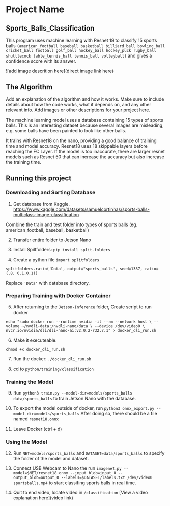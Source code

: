 # Project Name
## Sports_Balls_Classification
This program uses machine learning with Resnet 18 to classify 15 sports balls `(american_football baseball basketball billiard_ball bowling_ball cricket_ball football golf_ball hockey_ball hockey_puck rugby_ball shuttlecock table_tennis_ball tennis_ball volleyball)` and gives a confidence score with its answer.

![add image descrition here](direct image link here)

## The Algorithm

Add an explanation of the algorithm and how it works. Make sure to include details about how the code works, what it depends on, and any other relevant info. Add images or other descriptions for your project here. 

The machine learning model uses a database containing 15 types of sports balls. This is an interesting dataset because several images are misleading, e.g. some balls have been painted to look like other balls.

It trains with Resnet18 on the nano, providing a good balance of training time and model accuracy. Resnet18 uses 18 skippable layers before reaching the FC Layer. If the model is too inaccurate, there are larger resnet models such as Resnet 50 that can increase the accuracy but also increase the training time.

## Running this project

### Downloading and Sorting Database
1. Get database from Kaggle.
https://www.kaggle.com/datasets/samuelcortinhas/sports-balls-multiclass-image-classification

Combine the train and test folder into types of sports balls
(eg. american_football, baseball, basketball)

2. Transfer entire folder to Jetson Nano

3. Install Spiltfolders: `pip install split-folders`

4. Create a python file 
`import splitfolders`

`splitfolders.ratio('Data', output="sports_balls", seed=1337, ratio=(.8, 0.1,0.1))`

Replace `'Data'` with database directory.

### Preparing Training with Docker Container

5. After returning to the `Jetson-Inference` folder,
Create script to run docker

`echo "sudo docker run --runtime nvidia -it --rm --network host \
    --volume ~/nvdli-data:/nvdli-nano/data \
    --device /dev/video0 \
    nvcr.io/nvidia/dli/dli-nano-ai:v2.0.2-r32.7.1" > docker_dli_run.sh`

6. Make it executeable.

`chmod +x docker_dli_run.sh`

7. Run the docker: `./docker_dli_run.sh`

8. cd to `python/training/classification`

### Training the Model

9. Run `python3 train.py --model-dir=models/sports_balls data/sports_balls` to train Jetson Nano with the database. 

10. To export the model outside of docker, run `python3 onnx_export.py --model-dir=models/sports_balls` After doing so, there should be a file named `resnet18.onnx`

11. Leave Docker (ctrl + d)

### Using the Model

12. Run `NET=models/sports_balls` and `DATASET=data/sports_balls` to specify the folder of the model and dataset. 

13. Connect USB Webcam to Nano the run `imagenet.py --model=$NET/resnet18.onnx --input_blob=input_0 --output_blob=output_0 --labels=$DATASET/labels.txt /dev/video0  sportsballs.mp4` to start classifing sports balls in real time.

14. Quit to end video, locate video in `/classification`
[View a video explanation here](video link)
